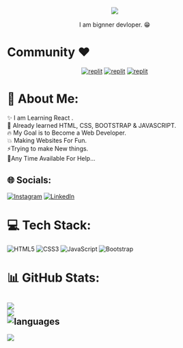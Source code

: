 

<h3 align="center">
  <img src="https://readme-typing-svg.herokuapp.com/?lines=Frontend+Developer;Pathan+Arshlan;React+Learner;UI+Enthusiast&center=true&size=20">
</h3>
<p align="center">


<p align="center">
 I am bignner devloper. 😁
</p>

# Community ❤️
</p>
<p align="center">
<a href="https://www.instagram.com/pathan_arshlan_k?igshid=YzVkODRmOTdmMw=="><img alt="replit" src="https://img.shields.io/badge/-Instagram-orange?style=for-the-badge&logo=instagram&logoColor=white"/></a> <a href="https://telegram.me/Flipkartlootzs"><img alt="replit" src="https://img.shields.io/badge/-Telegram-blue?style=for-the-badge&logo=telegram&logoColor=white"/></a>
<a href="https://youtube.com/@animefanshorts786?si=Tjgg2QQLea1sF42W"><img alt="replit" src="https://img.shields.io/badge/-youtube-red?style=for-the-badge&logo=youtube&logoColor=white"/></a>
</p>



# 💫 About Me:
✨ I am Learning React .<br>🎉 Already learned HTML, CSS, BOOTSTRAP & JAVASCRIPT.<br>🔥 My Goal is to Become a Web Developer.<br>💥 Making Websites For Fun.<br>⚡Trying to make New things.<br>💭Any Time Available For Help...


## 🌐 Socials:
[![Instagram](https://img.shields.io/badge/Instagram-%23E4405F.svg?logo=Instagram&logoColor=white)](https://instagram.com/https://www.instagram.com/pathan_arshlan_k) [![LinkedIn](https://img.shields.io/badge/LinkedIn-%230077B5.svg?logo=linkedin&logoColor=white)](https://linkedin.com/in/https://www.linkedin.com/in/arshlan-khan-75104b309?utm_source=share&utm_campaign=share_via&utm_content=profile&utm_medium=android_app) 

# 💻 Tech Stack:
![HTML5](https://img.shields.io/badge/html5-%23E34F26.svg?style=plastic&logo=html5&logoColor=white) ![CSS3](https://img.shields.io/badge/css3-%231572B6.svg?style=plastic&logo=css3&logoColor=white) ![JavaScript](https://img.shields.io/badge/javascript-%23323330.svg?style=plastic&logo=javascript&logoColor=%23F7DF1E) ![Bootstrap](https://img.shields.io/badge/bootstrap-%238511FA.svg?style=plastic&logo=bootstrap&logoColor=white)
# 📊 GitHub Stats:
![](https://github-readme-stats.vercel.app/api?username=Arshlankhan786&theme=dark&hide_border=false&include_all_commits=true&count_private=true)<br/>
![](https://github-readme-streak-stats.herokuapp.com/?user=Arshlankhan786&theme=dark&hide_border=false)<br/>
<img src="https://github-readme-stats.vercel.app/api/top-langs/?username=Arshlankhan786&layout=compact&theme=radical" alt="languages" />
---
[![](https://visitcount.itsvg.in/api?id=Arshlankhan786&icon=2&color=0)](https://visitcount.itsvg.in)

<!-- Proudly created with GPRM ( https://gprm.itsvg.in ) -->
